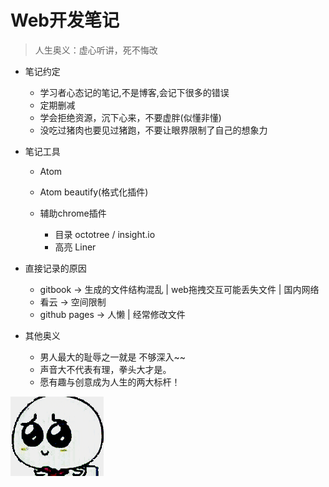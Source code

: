 # Web开发笔记

> 人生奥义：虚心听讲，死不悔改

- 笔记约定

  - 学习者心态记的笔记,不是博客,会记下很多的错误
  - 定期删减
  - 学会拒绝资源，沉下心来，不要虚胖(似懂非懂)
  - 没吃过猪肉也要见过猪跑，不要让眼界限制了自己的想象力

- 笔记工具

  - Atom
  - Atom beautify(格式化插件)

  - 辅助chrome插件

    - 目录 octotree / insight.io
    - 高亮 Liner

- 直接记录的原因

  - gitbook -> 生成的文件结构混乱 | web拖拽交互可能丢失文件 | 国内网络
  - 看云 -> 空间限制
  - github pages -> 人懒 | 经常修改文件

- 其他奥义

  - 男人最大的耻辱之一就是 不够深入~~
  - 声音大不代表有理，拳头大才是。
  - 愿有趣与创意成为人生的两大标杆！

![](/static/img/index/xiong.gif)

